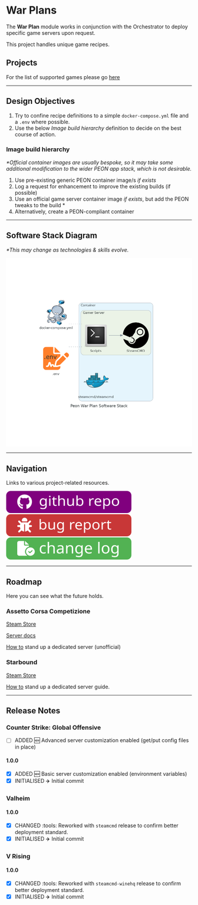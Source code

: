 # War Plans

The **War Plan** module works in conjunction with the Orchestrator to deploy specific game servers upon request.

This project handles unique game recipes.

## Projects

For the list of supported games please go [here](../games.md)

---

## Design Objectives

1. Try to confine recipe definitions to a simple `docker-compose.yml` file and a `.env` where possible.
2. Use the below *Image build hierarchy* definition to decide on the best course of action.

### Image build hierarchy

*\*Official container images are usually bespoke, so it may take some additional modification to the wider PEON app stack, which is not desirable.*

1. Use pre-existing generic PEON container image/s *if exists*
2. Log a request for enhancement to improve the existing builds (if possible)
3. Use an official game server container image *if exists*, but add the PEON tweaks to the build \*
4. Alternatively, create a PEON-compliant container

---

## Software Stack Diagram

*\*This may change as technologies & skills evolve.*

![Software Stack](../images/diagrams/diagram_warplans.png)

---

## Navigation

Links to various project-related resources.

[![github](../images/buttons/button_github.svg)](https://github.com/the-peon-project/peon-warplans)
[![github](../images/buttons/button_bug.svg)](https://github.com/the-peon-project/peon-warplans/issues/new/choose)
[![github](../images/buttons/button_changelog.svg)](../development/03_warplans.md#release-notes)

---

## Roadmap

Here you can see what the future holds.

### Assetto Corsa Competizione

[Steam Store](https://store.steampowered.com/app/805550/Assetto_Corsa_Competizione/)

[Server docs](https://steamdb.info/app/1430110/)

[How to](https://www.acc-wiki.info/wiki/Server_Configuration) stand up a dedicated server (unofficial)

### Starbound

[Steam Store](https://store.steampowered.com/app/211820/Starbound/)

[How to](https://starbounder.org/Guide:Setting_Up_Multiplayer) stand up a dedicated server guide.

---

## Release Notes

### Counter Strike:  Global Offensive

- [ ] ADDED :new: Advanced server customization enabled (get/put config files in place)

#### 1.0.0

- [x] ADDED :new: Basic server customization enabled (environment variables)
- [x] INITIALISED :airplane: Initial commit

### Valheim

#### 1.0.0

- [x] CHANGED :tools: Reworked with `steamcmd` release to confirm better deployment standard.
- [x] INITIALISED :airplane: Initial commit

### V Rising

#### 1.0.0

- [x] CHANGED :tools: Reworked with `steamcmd-winehq` release to confirm better deployment standard.
- [x] INITIALISED :airplane: Initial commit
